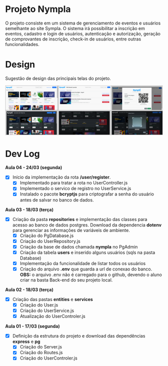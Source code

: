 # Projeto Nympla

O projeto consiste em um sistema de gerenciamento de eventos e usuários semelhante ao site Sympla. O sistema irá possibilitar a inscrição em eventos, cadastro e login de usuários, autenticação e autorização, geração de comprovantes de inscrição, check-in de usuários, entre outras funcionalidades.

# Design

Sugestão de design das principais telas do projeto.

![alt text](image.png)

# Dev Log

**Aula 04 - 24/03 (segunda)**

- [x] Início da implementação da rota **/user/register**.
  - [x] Implementado para tratar a rota no UserController.js
  - [x] Implementado o servico de registro no UserService.js
  - [x] Instalado o pacote **bcryptjs** para criptografar a senha do usuário antes de salvar no banco de dados.

**Aula 03 - 18/03 (terça)**

- [x] Criação da pasta **repositories** e implementação das classes para acesso ao banco de dados postgres. Download da dependencia **dotenv** para gerenciar as informações de variáveis de ambiente.
  - [x] Criação do PgDatabase.js
  - [x] Criação do UserRepository.js
  - [x] Criação da base de dados chamada **nympla** no PgAdmin
  - [x] Criação da tabela **users** e inserido alguns usuários (sqls na pasta Database)
  - [x] Implementação da funcionalidade de listar todos os usuários
  - [x] Criação do arquivo **.env** que guarda a url de conexao do banco. **OBS:** o arquivo .env não é carregado para o github, devendo o aluno criar na basta Back-end do seu projeto local.

**Aula 02 - 18/03 (terça)**

- [x] Criação das pastas **entities** e **services**
  - [x] Criação do User.js
  - [x] Criação do UserService.js
  - [x] Atualização do UserControler.js

**Aula 01 - 17/03 (segunda)**

- [x] Definição da estrutura do projeto e download das dependências **express** e **pg**
  - [x] Criação do Server.js
  - [x] Criação do Routes.js
  - [x] Criação do UserControler.js
